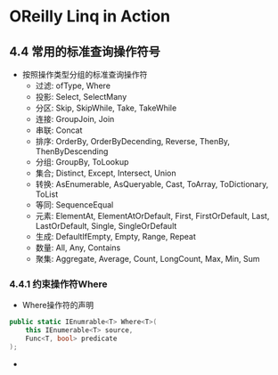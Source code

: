 OReilly Linq in Action
======================

## 4.4 常用的标准查询操作符号
* 按照操作类型分组的标准查询操作符
  - 过滤: ofType, Where
  - 投影: Select, SelectMany
  - 分区: Skip, SkipWhile, Take, TakeWhile
  - 连接: GroupJoin, Join
  - 串联: Concat
  - 排序: OrderBy, OrderByDecending, Reverse, ThenBy, ThenByDescending
  - 分组: GroupBy, ToLookup
  - 集合; Distinct, Except, Intersect, Union
  - 转换: AsEnumerable, AsQueryable, Cast, ToArray, ToDictionary, ToList
  - 等同: SequenceEqual
  - 元素: ElementAt, ElementAtOrDefault, First, FirstOrDefault, Last, LastOrDefault, Single, SingleOrDefault
  - 生成: DefaultIfEmpty, Empty, Range, Repeat
  - 数量: All, Any, Contains
  - 聚集: Aggregate, Average, Count, LongCount, Max, Min, Sum

### 4.4.1 约束操作符Where
* Where操作符的声明
```c#
public static IEnumrable<T> Where<T>(
    this IEnumerable<T> source,
    Func<T, bool> predicate
);
```
* 